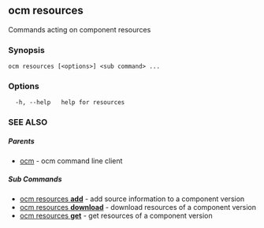 ## ocm resources

Commands acting on component resources

### Synopsis

```
ocm resources [<options>] <sub command> ...
```

### Options

```
  -h, --help   help for resources
```

### SEE ALSO

##### Parents

* [ocm](ocm.md)	 - ocm command line client


##### Sub Commands

* [ocm resources <b>add</b>](ocm_resources_add.md)	 - add source information to a component version
* [ocm resources <b>download</b>](ocm_resources_download.md)	 - download resources of a component version
* [ocm resources <b>get</b>](ocm_resources_get.md)	 - get resources of a component version

